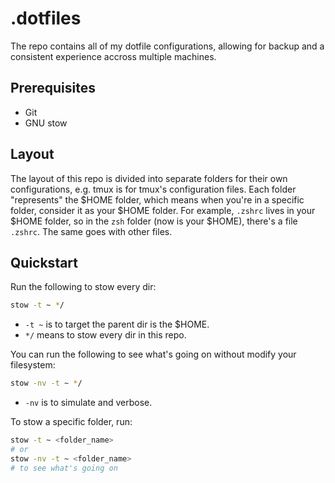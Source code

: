 # .dotfiles

The repo contains all of my dotfile configurations, allowing for backup and a consistent experience accross multiple machines.

## Prerequisites

- Git
- GNU stow

## Layout

The layout of this repo is divided into separate folders for their own configurations, e.g. tmux is for tmux's configuration files. Each folder "represents" the $HOME folder, which means when you're in a specific folder, consider it as your $HOME folder. For example, `.zshrc` lives in your $HOME folder, so in the `zsh` folder (now is your $HOME), there's a file `.zshrc`. The same goes with other files.

## Quickstart

Run the following to stow every dir:

```bash
stow -t ~ */
```

- `-t ~` is to target the parent dir is the $HOME.
- `*/` means to stow every dir in this repo.

You can run the following to see what's going on without modify your filesystem:

```bash
stow -nv -t ~ */
```

- `-nv` is to simulate and verbose.

To stow a specific folder, run:

```bash
stow -t ~ <folder_name>
# or
stow -nv -t ~ <folder_name>
# to see what's going on
